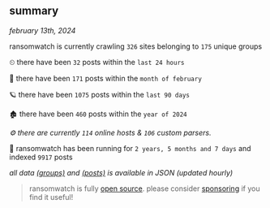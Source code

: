 
## summary
_february 13th, 2024_

ransomwatch is currently crawling `326` sites belonging to `175` unique groups

⏲ there have been `32` posts within the `last 24 hours`

🦈 there have been `171` posts within the `month of february`

🪐 there have been `1075` posts within the `last 90 days`

🏚 there have been `460` posts within the `year of 2024`

_⚙️ there are currently `114` online hosts & `106` custom parsers._

🦕 ransomwatch has been running for `2 years, 5 months and 7 days` and indexed `9917` posts

_all data  [(groups)](http://ransomwhat.telemetry.ltd/groups) and [(posts)](http://ransomwhat.telemetry.ltd/posts) is available in JSON (updated hourly)_

> ransomwatch is fully [open source](https://github.com/joshhighet/ransomwatch#ransomwatch--). please consider [sponsoring](https://github.com/sponsors/joshhighet) if you find it useful!
